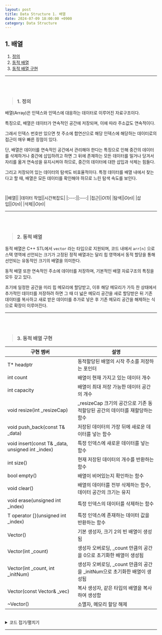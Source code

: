 ```yaml
---
layout: post
title: Data Structure 1. 배열
date: 2024-07-09 18:00:00 +0900
category: Data Structure
---
```


## 1. 배열

1. [정의](#1-정의)
2. [동적 배열](#2-동적-배열)
3. [동적 배열 구현](#3-동적-배열-구현)

---

<br><br>

>### 1. 정의

배열(Array)은 인덱스와 인덱스에 대응하는 데이터로 이루어진 자료구조이다.

특징으로, 배열은 데이터가 연속적인 공간에 저장되며, 이에 따라 주소값도 연속적이다.

그래서 인덱스 번호만 있으면 첫 주소에 합연산으로 해당 인덱스에 해당하는 데이터로의 접근이 매우 빠른 장점이 있다.

단, 배열은 데이터를 연속적인 공간에서 관리해야 한다는 특징으로 인해 중간의 데이터를 삭제하거나 중간에 삽입하려고 하면 그 뒤에 존재하는 모든 데이터를 밀거나 당겨서 자리를 옮겨 연속성을 유지시켜야 하므로, 중간의 데이터에 대한 삽입과 삭제는 힘들다.

그리고 저장되어 있는 데이터의 탐색도 비효율적이다. 특정 데이터를 배열 내에서 찾는다고 할 때, 배열은 모든 데이터를 확인해야 하므로 느린 탐색 속도를 보인다.

<br> 

||배열||
|데이터 작업||시간복잡도|
|:---:||:---:|
|접근||$O(1)$|
|탐색||$O(n)$|
|삽입||$O(n)$|
|삭제||$O(n)$|

---

<br><br>

>### 2. 동적 배열

동적 배열은 C++ STL에서 `vector` 라는 타입으로 지원되며, 코드 내에서 `arr[n]` 으로 스택 영역에 선언되는 크기가 고정된 정적 배열과는 달리 힙 영역에서 동적 할당을 통해 선언되는 유동적인 크기의 배열을 의미한다.

동적 배열 또한 연속적인 주소에 데이터를 저장하며, 기본적인 배열 자료구조의 특징을 모두 갖고 있다.

초기에 일정한 공간을 미리 힙 메모리에 할당받고, 이후 해당 메모리가 가득 찬 상태에서 추가적인 데이터를 저장하려 하면 그 때 더 넓은 메모리 공간을 새로 할당받은 뒤 기존 데이터를 복사하고 새로 받은 데이터를 추가로 넣은 후 기존 메모리 공간을 해제하는 식으로 확장이 이루어진다.


---

<br><br>

>### 3. 동적 배열 구현


|구현 멤버|설명|
|---|---|
|T* headptr|동적할당된 배열의 시작 주소를 저장하는 포인터|
|int count|배열이 현재 가지고 있는 데이터 개수|
|int capacity|배열이 최대 저장 가능한 데이터 공간의 개수|
|void resize(int _resizeCap)|_resizeCap 크기의 공간으로 기존 동적할당된 공간의 데이터를 재할당하는 함수|
|void push_back(const T& _data)|저장된 데이터의 가장 뒤에 새로운 데이터를 넣는 함수|
|void insert(const T& _data, unsigned int _index)|특정 인덱스에 새로운 데이터를 넣는 함수|
|int size()|현재 저장된 데이터의 개수를 반환하는 함수|
|bool empty()|배열이 비어있는지 확인하는 함수|
|void clear()|배열의 데이터를 전부 삭제하는 함수, 데이터 공간의 크기는 유지|
|void erase(unsigned int _index)|특정 인덱스의 데이터를 삭제하는 함수|
|T operator [](unsigned int _index)|특정 인덱스에 존재하는 데이터 값을 반환하는 함수|
|Vector()|기본 생성자, 크기 2의 빈 배열이 생성됨|
|Vector(int _count)|생성자 오버로딩, _count 만큼의 공간을 0으로 초기화한 배열이 생성됨|
|Vector(int _count, int _initNum)|생성자 오버로딩, _count 만큼의 공간을 _initNum으로 초기화한 배열이 생성됨|
|Vector(const Vector<T>& _vec)|복사 생성자, 같은 타입의 배열을 복사하여 생성함|
|~Vector()|소멸자, 메모리 할당 해제|


<br>

<details>
<summary>코드 접기/펼치기</summary>
<div markdown="1">

``` cpp

#pragma once

#include <assert.h>

template<typename T>
class Vector {
private:
	T* headptr;
	int count;
	int capacity;

	void resize(int _resizeCap) {
		if (capacity >= _resizeCap) {
			assert(nullptr);
		}

		T* newhead = new T[_resizeCap];
		for (int i = 0; i < count; ++i) {
			newhead[i] = headptr[i];
		}
		capacity = _resizeCap;
		T* delptr = headptr;
		headptr = newhead;
		delete[] delptr;
	}


public:

	// push_back
	void push_back(const T& _data) {
		// 만약 기존 배열이 꽉 찼다면 공간 확장
		if (count == capacity) {
			resize(capacity * 2);
		}

		// 마지막 요소의 뒤에 data 삽입
		headptr[count] = _data;
		count++;
	}


	// insert
	void insert(const T& _data, unsigned int _index) {
		// 입력된 인덱스 값이 수용량을 넘어선 경우 확장하고 중간 빈 공간을 0으로 채운다
		if (capacity <= _index) {
			resize(_index + 1);
			for (int i = count; i < _index; i++) {
				push_back(0);
			}
			push_back(_data);
			count = _index + 1;
		}
		// 수용량은 안넘지만 현재 자료 수보다 넘어선 공간에 넣는 경우 빈공간을 0으로 채운다
		else if (count <= _index) {
			for (int i = count; i < _index; i++) {
				push_back(0);
			}
			push_back(_data);
			count = _index + 1;
		}
		// 두 경우 모두 아니면 값을 자리에 넣고 이후 값을 뒤로 민다
		else {
			// 만약 기존 배열이 꽉 찼다면 공간 확장
			if (count == capacity) {
				resize(capacity * 2);
			}
			for (int i = count - 1; i >= _index; i--) {
				headptr[i + 1] = headptr[i];
			}
			headptr[_index] = _data;
			count++;
		}
	}

	// size
	int size() {
		return count;
	}

	// empty
	bool empty() {
		return (size() == 0);
	}

	// clear
	void clear() {
		count = 0;
	}

	// erase
	void erase(unsigned int _index) {
		if (_index >= count) {
			assert(nullptr);
		}
		for (int i = _index; i < count; i++) {
			headptr[i] = headptr[i + 1];
		}
		count--;
	}

	// []
	T operator [](unsigned int _index) {
		if (_index >= count) {
			assert(nullptr);
		}
		return headptr[_index];
	}


	// 생성자
	Vector() {
		headptr = new T[2];
		capacity = 2;
	}

	Vector(int _count) {
		headptr = new T[_count];
		for (int i = 0; i < _count; ++i) {
			headptr[i] = 0;
		}
		count = _count;
		capacity = _count;
	}

	Vector(int _count, int _initNum) {
		headptr = new T[_count];
		for (int i = 0; i < _count; ++i) {
			headptr[i] = _initNum;
		}
		count = _count;
		capacity = _count;
	}

	Vector(const Vector<T>& _vec) {
		headptr = new T[_vec.capacity];
		for (int i = 0; i < _vec.count; ++i) {
			headptr[i] = _vec.headptr[i];
		}
		count = _vec.count;
		capacity = _vec.capacity;
	}

	// 소멸자
	~Vector() {
		delete[] headptr;
	}

};

```

</div>
</details>

---